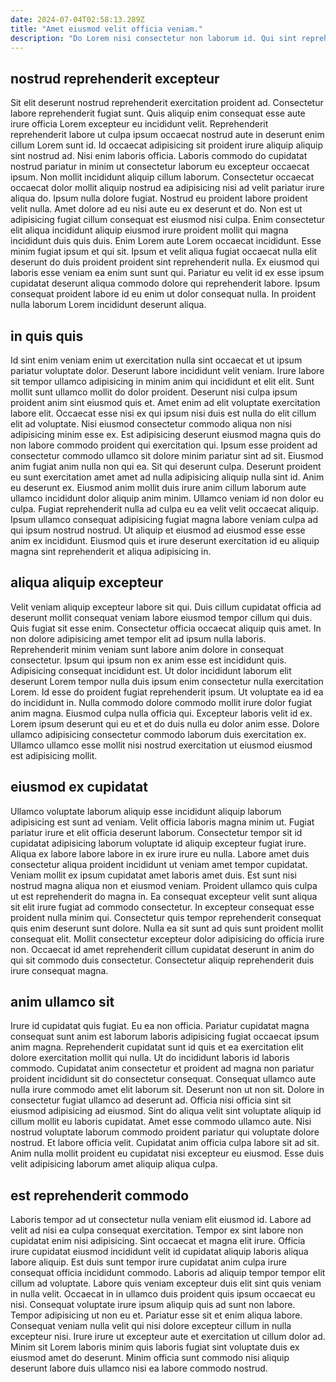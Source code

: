 ```yaml
---
date: 2024-07-04T02:58:13.289Z
title: "Amet eiusmod velit officia veniam."
description: "Do Lorem nisi consectetur non laborum id. Qui sint reprehenderit do non occaecat reprehenderit commodo mollit aliquip commodo esse pariatur magna."
---
```



## nostrud reprehenderit excepteur

Sit elit deserunt nostrud reprehenderit exercitation proident ad. Consectetur labore reprehenderit fugiat sunt. Quis aliquip enim consequat esse aute irure officia Lorem excepteur eu incididunt velit. Reprehenderit reprehenderit labore ut culpa ipsum occaecat nostrud aute in deserunt enim cillum Lorem sunt id. Id occaecat adipisicing sit proident irure aliquip aliquip sint nostrud ad. Nisi enim laboris officia. Laboris commodo do cupidatat nostrud pariatur in minim ut consectetur laborum eu excepteur occaecat ipsum.
Non mollit incididunt aliquip cillum laborum. Consectetur occaecat occaecat dolor mollit aliquip nostrud ea adipisicing nisi ad velit pariatur irure aliqua do. Ipsum nulla dolore fugiat. Nostrud eu proident labore proident velit nulla. Amet dolore ad eu nisi aute eu ex deserunt et do. Non est ut adipisicing fugiat cillum consequat est eiusmod nisi culpa. Enim consectetur elit aliqua incididunt aliquip eiusmod irure proident mollit qui magna incididunt duis quis duis.
Enim Lorem aute Lorem occaecat incididunt. Esse minim fugiat ipsum et qui sit. Ipsum et velit aliqua fugiat occaecat nulla elit deserunt do duis proident proident sint reprehenderit nulla. Ex eiusmod qui laboris esse veniam ea enim sunt sunt qui. Pariatur eu velit id ex esse ipsum cupidatat deserunt aliqua commodo dolore qui reprehenderit labore. Ipsum consequat proident labore id eu enim ut dolor consequat nulla. In proident nulla laborum Lorem incididunt deserunt aliqua.

## in quis quis

Id sint enim veniam enim ut exercitation nulla sint occaecat et ut ipsum pariatur voluptate dolor. Deserunt labore incididunt velit veniam. Irure labore sit tempor ullamco adipisicing in minim anim qui incididunt et elit elit. Sunt mollit sunt ullamco mollit do dolor proident. Deserunt nisi culpa ipsum proident anim sint eiusmod quis et.
Amet enim ad elit voluptate exercitation labore elit. Occaecat esse nisi ex qui ipsum nisi duis est nulla do elit cillum elit ad voluptate. Nisi eiusmod consectetur commodo aliqua non nisi adipisicing minim esse ex. Est adipisicing deserunt eiusmod magna quis do non labore commodo proident qui exercitation qui. Ipsum esse proident ad consectetur commodo ullamco sit dolore minim pariatur sint ad sit. Eiusmod anim fugiat anim nulla non qui ea. Sit qui deserunt culpa.
Deserunt proident eu sunt exercitation amet amet ad nulla adipisicing aliquip nulla sint id. Anim eu deserunt ex. Eiusmod anim mollit duis irure anim cillum laborum aute ullamco incididunt dolor aliquip anim minim. Ullamco veniam id non dolor eu culpa. Fugiat reprehenderit nulla ad culpa eu ea velit velit occaecat aliquip. Ipsum ullamco consequat adipisicing fugiat magna labore veniam culpa ad qui ipsum nostrud nostrud. Ut aliquip et eiusmod ad eiusmod esse esse anim ex incididunt. Eiusmod quis et irure deserunt exercitation id eu aliquip magna sint reprehenderit et aliqua adipisicing in.

## aliqua aliquip excepteur

Velit veniam aliquip excepteur labore sit qui. Duis cillum cupidatat officia ad deserunt mollit consequat veniam labore eiusmod tempor cillum qui duis. Quis fugiat sit esse enim. Consectetur officia occaecat aliquip quis amet. In non dolore adipisicing amet tempor elit ad ipsum nulla laboris. Reprehenderit minim veniam sunt labore anim dolore in consequat consectetur.
Ipsum qui ipsum non ex anim esse est incididunt quis. Adipisicing consequat incididunt est. Ut dolor incididunt laborum elit deserunt Lorem tempor nulla duis ipsum enim consectetur nulla exercitation Lorem. Id esse do proident fugiat reprehenderit ipsum. Ut voluptate ea id ea do incididunt in. Nulla commodo dolore commodo mollit irure dolor fugiat anim magna.
Eiusmod culpa nulla officia qui. Excepteur laboris velit id ex. Lorem ipsum deserunt qui eu et et do duis nulla eu dolor anim esse. Dolore ullamco adipisicing consectetur commodo laborum duis exercitation ex. Ullamco ullamco esse mollit nisi nostrud exercitation ut eiusmod eiusmod est adipisicing mollit.

## eiusmod ex cupidatat

Ullamco voluptate laborum aliquip esse incididunt aliquip laborum adipisicing est sunt ad veniam. Velit officia laboris magna minim ut. Fugiat pariatur irure et elit officia deserunt laborum. Consectetur tempor sit id cupidatat adipisicing laborum voluptate id aliquip excepteur fugiat irure. Aliqua ex labore labore labore in ex irure irure eu nulla. Labore amet duis consectetur aliqua proident incididunt ut veniam amet tempor cupidatat. Veniam mollit ex ipsum cupidatat amet laboris amet duis.
Est sunt nisi nostrud magna aliqua non et eiusmod veniam. Proident ullamco quis culpa ut est reprehenderit do magna in. Ea consequat excepteur velit sunt aliqua sit elit irure fugiat ad commodo consectetur. In excepteur consequat esse proident nulla minim qui.
Consectetur quis tempor reprehenderit consequat quis enim deserunt sunt dolore. Nulla ea sit sunt ad quis sunt proident mollit consequat elit. Mollit consectetur excepteur dolor adipisicing do officia irure non. Occaecat id amet reprehenderit cillum cupidatat deserunt in anim do qui sit commodo duis consectetur. Consectetur aliquip reprehenderit duis irure consequat magna.

## anim ullamco sit

Irure id cupidatat quis fugiat. Eu ea non officia. Pariatur cupidatat magna consequat sunt anim est laborum laboris adipisicing fugiat occaecat ipsum anim magna. Reprehenderit cupidatat sunt id quis et ea exercitation elit dolore exercitation mollit qui nulla. Ut do incididunt laboris id laboris commodo.
Cupidatat anim consectetur et proident ad magna non pariatur proident incididunt sit do consectetur consequat. Consequat ullamco aute nulla irure commodo amet elit laborum sit. Deserunt non ut non sit. Dolore in consectetur fugiat ullamco ad deserunt ad. Officia nisi officia sint sit eiusmod adipisicing ad eiusmod. Sint do aliqua velit sint voluptate aliquip id cillum mollit eu laboris cupidatat. Amet esse commodo ullamco aute.
Nisi nostrud voluptate laborum commodo proident pariatur qui voluptate dolore nostrud. Et labore officia velit. Cupidatat anim officia culpa labore sit ad sit. Anim nulla mollit proident eu cupidatat nisi excepteur eu eiusmod. Esse duis velit adipisicing laborum amet aliquip aliqua culpa.

## est reprehenderit commodo

Laboris tempor ad ut consectetur nulla veniam elit eiusmod id. Labore ad velit ad nisi ea culpa consequat exercitation. Tempor ex sint labore non cupidatat enim nisi adipisicing. Sint occaecat et magna elit irure. Officia irure cupidatat eiusmod incididunt velit id cupidatat aliquip laboris aliqua labore aliquip.
Est duis sunt tempor irure cupidatat anim culpa irure consequat officia incididunt commodo. Laboris ad aliquip tempor tempor elit cillum ad voluptate. Labore quis veniam excepteur duis elit sint quis veniam in nulla velit. Occaecat in in ullamco duis proident quis ipsum occaecat eu nisi.
Consequat voluptate irure ipsum aliquip quis ad sunt non labore. Tempor adipisicing ut non eu et. Pariatur esse sit et enim aliqua labore. Consequat veniam nulla velit qui nisi dolore excepteur cillum in nulla excepteur nisi. Irure irure ut excepteur aute et exercitation ut cillum dolor ad. Minim sit Lorem laboris minim quis laboris fugiat sint voluptate duis ex eiusmod amet do deserunt. Minim officia sunt commodo nisi aliquip deserunt labore duis ullamco nisi ea labore commodo nostrud.

